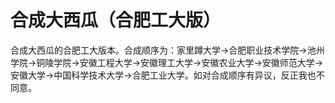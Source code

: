 # 合成大西瓜（合肥工大版） #

合成大西瓜的合肥工大版本。合成顺序为：家里蹲大学->合肥职业技术学院->池州学院->铜陵学院->安徽工程大学->安徽理工大学->安徽农业大学->安徽师范大学->安徽大学->中国科学技术大学->合肥工业大学。如对合成顺序有异议，反正我也不同意。

